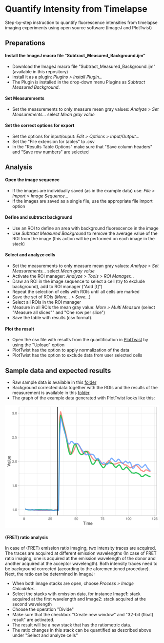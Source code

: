 # Quantify Intensity from Timelapse

Step-by-step instruction to quantify fluorescence intensities from timelapse imaging experiments using open source software (ImageJ and PlotTwist)


## Preparations

#### Install the ImageJ macro file "Subtract_Measured_Background.ijm"

* Download the ImageJ macro file "Subtract_Measured_Background.ijm" (available in this repository)
* Install it as a plugin: _Plugins > Install Plugin..._
* The Plugin is installed in the drop-down menu Plugins as _Subtract Measured Background_.

#### Set Measurements

* Set the measurements to only measure mean gray values: _Analyze > Set Measurements..._ select _Mean gray value_

#### Set the correct options for export
* Set the options for input/ouput: _Edit > Options > Input/Output..._
* Set the "File extension for tables" to .csv
* In the "Results Table Options" make sure that "Save column headers" and "Save row numbers" are selected

## Analysis

#### Open the image sequence
* If the images are individually saved (as in the example data) use: _File > Import > Image Sequence..._
* If the images are saved as a single file, use the appropriate file import option

#### Define and subtract background
* Use an ROI to define an area with background fluorescence in the image
* Use _Subtract Measured Background_ to remove the average value of the ROI from the image (this action will be performed on each image in the stack)

#### Select and analyze cells

* Set the measurements to only measure mean gray values: _Analyze > Set Measurements..._ select _Mean gray value_
* Activate the ROI manager: _Analyze > Tools > ROI Manager..._
* Draw an ROI in the image sequence to select a cell (try to exclude background), add to ROI manager ("Add [t]")
* Repeat the selection of cells with ROIs until all cells are marked
* Save the set of ROIs (_More... > Save..._)
* Select all ROIs in the ROI manager
* Measure in all ROIs the mean gray value: _More > Multi Measure_ (select "Measure all slices"" and "One row per slice")
* Save the table with results (csv format).

#### Plot the result

* Open the csv file with results from the quantification in [PlotTwist](https://huygens.science.uva.nl/PlotTwist/) by using the "Upload" option
* PlotTwist has the option to apply normalization of the data
* PlotTwist has the option to exclude data from user selected cells

## Sample data and expected results
* Raw sample data is available in this [folder](https://github.com/JoachimGoedhart/Quantify-Intensity-from-Timelapse/tree/master/Example-data_raw)
* Background corrected data together with the ROIs and the results of the measurement is available in this [folder](https://github.com/JoachimGoedhart/Quantify-Intensity-from-Timelapse/tree/master/Example-data_processed)
* The graph of the example data generated with PlotTwist looks like this:


![alt text](https://github.com/JoachimGoedhart/Quantify-Intensity-from-Timelapse/blob/master/Example-data_processed/PlotTwist-results.png "Output")


#### (FRET) ratio analysis

In case of (FRET) emission ratio imaging, two intensity traces are acquired. The traces are acquired at different emission wavelengths (In case of FRET ratio imaging, one is acquired at the emission wavelength of the donor and another acquired at the acceptor wavelength).
Both intensity traces need to be background corrected (according to the aforementioned procedure). Next, the ratio can be determined in ImageJ:
* When both image stacks are open, choose _Process > Image Calculator..._
* Select the stacks with emission data, for instance Image1: stack acquired at the first wavelength and Image2: stack acquired at the second wavelength
* Choose the operation "Divide"
* Make sure that the checkbox "Create new window" and "32-bit (float) result" are activated.
* The result will be a new stack that has the ratiometric data.
* The ratio changes in this stack can be quantified as described above under "Select and analyze cells"



